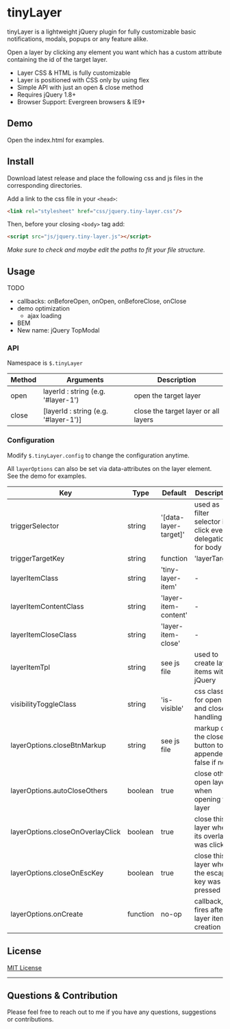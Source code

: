 # tinyLayer
tinyLayer is a lightweight jQuery plugin for fully customizable basic notifications, modals, popups or any feature alike.

Open a layer by clicking any element you want which has a custom attribute containing the id of the target layer.

- Layer CSS & HTML is fully customizable
- Layer is positioned with CSS only by using flex
- Simple API with just an open & close method
- Requires jQuery 1.8+
- Browser Support: Evergreen browsers & IE9+

## Demo

Open the index.html for examples.

## Install

Download latest release and place the following css and js files in the corresponding directories.

Add a link to the css file in your `<head>`:
```html
<link rel="stylesheet" href="css/jquery.tiny-layer.css"/>
```

Then, before your closing ```<body>``` tag add:
```html
<script src="js/jquery.tiny-layer.js"></script>
```

*Make sure to check and maybe edit the paths to fit your file structure.*

## Usage

TODO
- callbacks: onBeforeOpen, onOpen, onBeforeClose, onClose
- demo optimization
  - ajax loading
- BEM
- New name: jQuery TopModal

### API

Namespace is `$.tinyLayer`

Method | Arguments | Description
------ | -------- | -----------
open | layerId : string (e.g. '#layer-1') | open the target layer
close | [layerId : string (e.g. '#layer-1')] | close the target layer or all layers

### Configuration

Modify `$.tinyLayer.config` to change the configuration anytime.

All `layerOptions` can also be set via data-attributes on the layer element.
See the demo for examples.

Key | Type | Default | Description
------ | ---- | ------- | -----------
triggerSelector | string | '[data-layer-target]' | used as filter selector in click event delegation for body
triggerTargetKey | string|function | 'layerTarget' | data object key containing layer id on trigger element. Or use function (context is trigger element and param is event object)
layerItemClass | string | 'tiny-layer-item' | -
layerItemContentClass | string | 'layer-item-content' | -
layerItemCloseClass | string | 'layer-item-close' | -
layerItemTpl | string | see js file | used to create layer items with jQuery
visibilityToggleClass | string | 'is-visible' | css class for open and close handling
layerOptions.closeBtnMarkup | string | see js file | markup of the close button to be appended, false if not
layerOptions.autoCloseOthers | boolean | true | close other open layers when opening this layer
layerOptions.closeOnOverlayClick | boolean | true | close this layer when its overlay was clicked
layerOptions.closeOnEscKey | boolean | true | close this layer when the escape key was pressed
layerOptions.onCreate | function | no-op | callback, fires after layer item creation

## License

[MIT License](https://github.com/floriancapelle/jquery-tiny-layer/blob/master/LICENSE)

------------------

## Questions & Contribution
Please feel free to reach out to me if you have any questions, suggestions or contributions.
